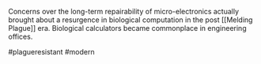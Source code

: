 Concerns over the long-term repairability of micro-electronics actually brought about a resurgence in biological computation in the post [[Melding Plague]] era. Biological calculators became commonplace in engineering offices.


#plagueresistant #modern